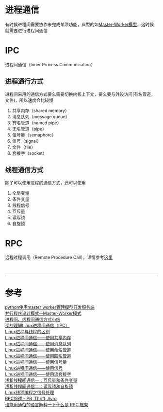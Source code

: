 # 进程通信
有时候进程间需要协作来完成某项功能，典型的如[Master-Worker模型][1]，这时候就需要进行进程间通信



# IPC
进程间通信（Inner Process Communication）


## 进程通行方式
进程间采用的通信方式要么需要切换内核上下文，要么要与外设访问(有名管道，文件)，所以速度会比较慢

1. 共享内存（shared memory）
2. 消息队列（message queue）
3. 有名管道（named pipe）
4. 无名管道（pipe）
5. 信号量（semaphore）
6. 信号（signal）
7. 文件（file）
8. 套接字（socket）


## 线程通信方式
除了可以使用进程的通信方式，还可以使用

1. 全局变量
2. 条件变量
3. 线程信号
4. 互斥量
5. 读写锁 
6. 自旋锁



# RPC
远程过程调用（Remote Procedure Call），详情参考[这里][16]


<br/>

---

# 参考

[python使用master worker管理模型开发服务端][1]  
[并行程序设计模式--Master-Worker模式][2]  
[进程间、线程间通信方式小结][3]  
[深刻理解Linux进程间通信（IPC）][4]  
[Linux进程与线程的区别][5]  
[Linux进程间通信——使用共享内存][6]  
[Linux进程间通信——使用消息队列][7]  
[Linux进程间通信——使用命名管道][8]  
[Linux进程间通信——使用匿名管道][9]  
[Linux进程间通信——使用信号量][10]  
[Linux进程间通信——使用信号][11]  
[Linux进程间通信——使用流套接字][12]  
[浅析线程间通信一：互斥量和条件变量][13]  
[浅析线程间通信二：读写锁和自旋锁][14]  
[Linux线程编程之信号处理][15]  
[RPC综述 - PB, Thrift, Avro][16]  
[谁能用通俗的语言解释一下什么是 RPC 框架][17]  

[1]: http://xiaorui.cc/2015/07/13/python%E4%BD%BF%E7%94%A8master-worker%E7%AE%A1%E7%90%86%E6%A8%A1%E5%9E%8B%E5%BC%80%E5%8F%91%E6%9C%8D%E5%8A%A1%E7%AB%AF/
[2]: http://www.cnblogs.com/lcngu/p/5309101.html
[3]: http://blog.csdn.net/alexlee1986/article/details/21227417
[4]: https://www.ibm.com/developerworks/cn/linux/l-ipc/index.html
[5]: https://my.oschina.net/cnyinlinux/blog/422207
[6]: http://blog.csdn.net/ljianhui/article/details/10253345
[7]: http://blog.csdn.net/ljianhui/article/details/10287879
[8]: http://blog.csdn.net/ljianhui/article/details/10202699
[9]: http://blog.csdn.net/ljianhui/article/details/10168031
[10]: http://blog.csdn.net/ljianhui/article/details/10243617
[11]: http://blog.csdn.net/ljianhui/article/details/10128731
[12]: http://blog.csdn.net/ljianhui/article/details/10477427
[13]: http://blog.csdn.net/maximuszhou/article/details/42318169
[14]: http://blog.csdn.net/MaximusZhou/article/details/43938295
[15]: http://www.cnblogs.com/clover-toeic/p/4126594.html
[16]: http://www.cnblogs.com/fxjwind/archive/2013/05/16/3082219.html
[17]: https://www.zhihu.com/question/25536695